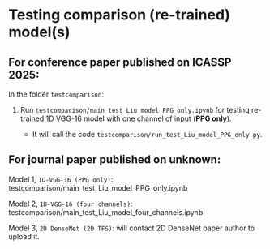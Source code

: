 # Testing comparison (re-trained) model(s)

## For conference paper published on ICASSP 2025:

In the folder `testcomparison`:

1. Run `testcomparison/main_test_Liu_model_PPG_only.ipynb` for testing re-trained 1D VGG-16 model with one channel of input (**PPG only**).

   - It will call the code `testcomparison/run_test_Liu_model_PPG_only.py`.

## For journal paper published on unknown:

Model 1, `1D-VGG-16 (PPG only)`: testcomparison/main_test_Liu_model_PPG_only.ipynb

Model 2, `1D-VGG-16 (four channels)`: testcomparison/main_test_Liu_model_four_channels.ipynb

Model 3, `2D DenseNet (2D TFS)`: will contact 2D DenseNet paper author to upload it.